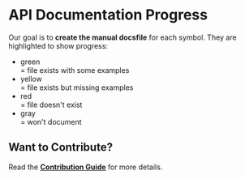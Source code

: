 # API Documentation Progress

Our goal is to __create the manual docsfile__ for each symbol.  They are highlighted to show progress:

<ul class="legend">
<li><div class="legend-block green-bg">green</div> = file exists with some examples
<li><div class="legend-block yellow-bg">yellow</div> = file exists but missing examples
<li><div class="legend-block red-bg">red</div> = file doesn't exist
<li><div class="legend-block gray-bg">gray</div> = won't document
</ul>

## Want to Contribute?

Read the __[Contribution Guide](https://github.com/cljsinfo/api-docs#contributors)__ for more details.
